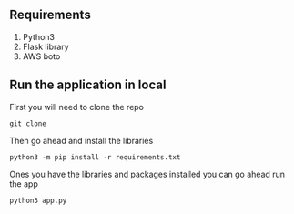 ## Requirements
1. Python3
2. Flask library 
3. AWS boto 


## Run the application in local
First you will need to clone the repo
```
git clone 
```


Then go ahead and install the libraries
```
python3 -m pip install -r requirements.txt 
```


Ones you have the libraries and packages installed you can go ahead run the app
```
python3 app.py 
```